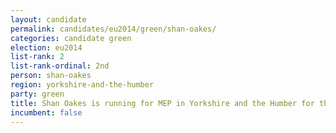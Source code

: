 ```yaml
---
layout: candidate
permalink: candidates/eu2014/green/shan-oakes/
categories: candidate green
election: eu2014
list-rank: 2
list-rank-ordinal: 2nd
person: shan-oakes
region: yorkshire-and-the-humber
party: green
title: Shan Oakes is running for MEP in Yorkshire and the Humber for the Green Party
incumbent: false
---
```

